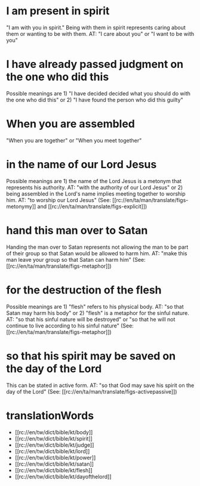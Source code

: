 # I am present in spirit

"I am with you in spirit." Being with them in spirit represents caring about them or wanting to be with them. AT: "I care about you" or "I want to be with you"

# I have already passed judgment on the one who did this

Possible meanings are 1) "I have decided decided what you should do with the one who did this" or 2) "I have found the person who did this guilty"

# When you are assembled

"When you are together" or "When you meet together"

# in the name of our Lord Jesus

Possible meanings are 1) the name of the Lord Jesus is a metonym that represents his authority. AT: "with the authority of our Lord Jesus" or 2) being assembled in the Lord's name implies meeting together to worship him. AT: "to worship our Lord Jesus" (See: [[rc://en/ta/man/translate/figs-metonymy]] and [[rc://en/ta/man/translate/figs-explicit]])

# hand this man over to Satan

Handing the man over to Satan represents not allowing the man to be part of their group so that Satan would be allowed to harm him. AT: "make this man leave your group so that Satan can harm him" (See: [[rc://en/ta/man/translate/figs-metaphor]])

# for the destruction of the flesh

Possible meanings are 1) "flesh" refers to his physical body. AT: "so that Satan may harm his body" or  2) "flesh" is a metaphor for the sinful nature. AT: "so that his sinful nature will be destroyed" or "so that he will not continue to live according to his sinful nature" (See: [[rc://en/ta/man/translate/figs-metaphor]])

# so that his spirit may be saved on the day of the Lord

This can be stated in active form. AT: "so that God may save his spirit on the day of the Lord" (See: [[rc://en/ta/man/translate/figs-activepassive]])

# translationWords

* [[rc://en/tw/dict/bible/kt/body]]
* [[rc://en/tw/dict/bible/kt/spirit]]
* [[rc://en/tw/dict/bible/kt/judge]]
* [[rc://en/tw/dict/bible/kt/lord]]
* [[rc://en/tw/dict/bible/kt/power]]
* [[rc://en/tw/dict/bible/kt/satan]]
* [[rc://en/tw/dict/bible/kt/flesh]]
* [[rc://en/tw/dict/bible/kt/dayofthelord]]